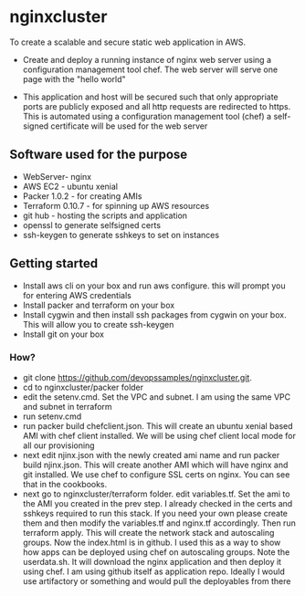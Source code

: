 # nginxcluster
To create a scalable and secure static web application in AWS. 

- Create and deploy a running instance of nginx web server using a configuration management tool chef. The web server will serve one page with the "hello world"

- This application and host will be secured such that only appropriate ports are publicly exposed and all http requests are redirected to https. This is automated using a configuration management tool (chef) a self-signed certificate will be used for the web server
  

## Software used for the purpose

- WebServer- nginx
- AWS EC2 - ubuntu xenial
- Packer 1.0.2 - for creating AMIs
- Terraform 0.10.7 - for spinning up AWS resources
- git hub - hosting the scripts and application
- openssl to generate selfsigned certs 
- ssh-keygen to generate sshkeys to set on instances

## Getting started
- Install aws cli on your box and run aws configure. this will prompt you for entering AWS credentials
- Install packer and terraform on your box
- Install cygwin and then install ssh packages from cygwin on your box. This will allow you to create ssh-keygen
- Install git on your box


### How?

- git clone https://github.com/devopssamples/nginxcluster.git.
- cd to nginxcluster/packer folder
- edit the setenv.cmd. Set the VPC and subnet. I am using the same VPC and subnet in terraform
- run setenv.cmd
- run packer build chefclient.json. This will create an ubuntu xenial based AMI with chef client installed. We will be using chef client local mode for all our provisioning
- next edit njinx.json with the newly created ami name and run packer build njinx.json. This will create another AMI which will have nginx and git installed. We use chef to configure SSL certs on nginx. You can see that in the cookbooks.
- next go to nginxcluster/terraform folder. edit variables.tf. Set the ami to the AMI you created in the prev step. I already checked in the certs and sshkeys required to run this stack. If you need your own please create them and then modify the variables.tf and nginx.tf accordingly. Then run terraform apply. This will create the network stack and autoscaling groups. Now the index.html is in github. I used this as a way to show how apps can be deployed using chef on autoscaling groups. Note the userdata.sh. It will download the nginx application and then deploy it using chef. I am using github itself as application repo. Ideally I would use artifactory or something and would pull the deployables from there
